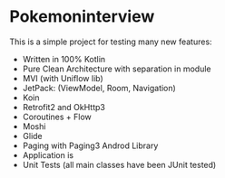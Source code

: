 # Pokemoninterview

This is a simple project for testing many new features:

* Written in 100% Kotlin
* Pure Clean Architecture with separation in module
* MVI (with Uniflow lib)
* JetPack: (ViewModel, Room, Navigation)
* Koin
* Retrofit2 and OkHttp3
* Coroutines + Flow
* Moshi 
* Glide
* Paging with Paging3 Androd Library
* Application is 
* Unit Tests (all main classes have been JUnit tested)
